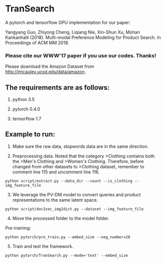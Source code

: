 # TranSearch

A pytorch and tensorflow GPU implementation for our paper:

Yangyang Guo, Zhiyong Cheng, Liqiang Nie, Xin-Shun Xu, Mohan Kankanhalli (2018). Multi-modal Preference Modeling for Product Search. In Proceedings of ACM MM 2018.

### Please cite our WWW'17 paper if you use our codes. Thanks!

Please download the Amazon Dataset from http://jmcauley.ucsd.edu/data/amazon.

## The requirements are as follows:
1. python 3.5

2. pytorch 0.4.0

3. tensorflow 1.7

## Example to run:
1. Make sure the raw data, stopwords data are in the same direction.

2. Preprocessing data. Noted that the category >Clothing contains both the >Men's Clothing and >Women's Clothing. Therefore, before changed from other datasets to >Clothing dataset, remember to comment line 115 and uncomment line 116.
```
python script/extract.py --data_dir --count --is_clothing --img_feature_file
```

3. We leverage the PV-DM model to convert queries and product representations to the same latent space.
```
python script/doc2vec_img2dict.py --dataset --img_feature_file
```

4. Move the processed folder to the model folder. 

Pre-training:
```
python pytorch/pre_train.py --embed_size --neg_number=20
```

5. Train and test the framework.
```
python pytorch/TranSearch.py --mode='text' --embed_size
```



